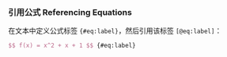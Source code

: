 ### 引用公式 Referencing Equations

在文本中定义公式标签 `{#eq:label}`，然后引用该标签 `[@eq:label]`：

```latex
$$ f(x) = x^2 + x + 1 $$ {#eq:label}
```
